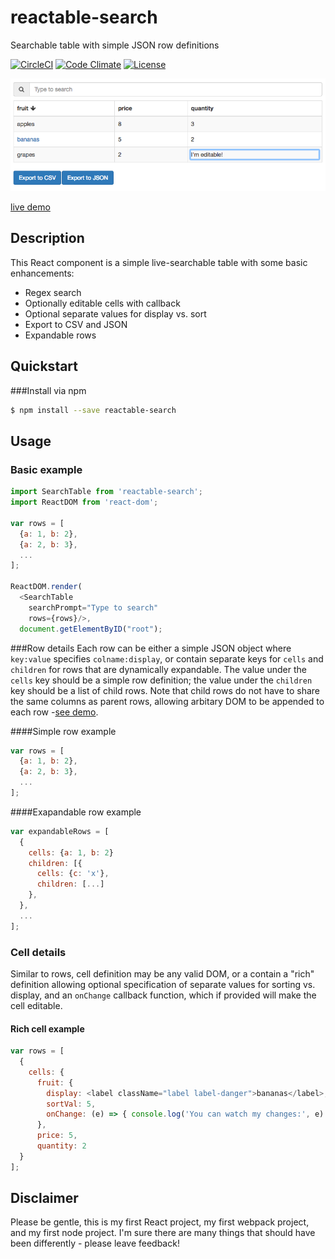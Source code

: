 # reactable-search
Searchable table with simple JSON row definitions

[![CircleCI](https://circleci.com/gh/dbjohnson/reactable-search.svg?style=shield)](https://circleci.com/gh/dbjohnson/reactable-search)
[![Code Climate](https://codeclimate.com/github/dbjohnson/reactable-search/badges/gpa.svg)](https://codeclimate.com/github/dbjohnson/reactable-search)
[![License](https://img.shields.io/github/license/dbjohnson/reactable-search.svg)]()


[![](demo/demo.png)](https://dbjohnson.github.io/reactable-search/demo)

[live demo](https://dbjohnson.github.io/reactable-search/demo)


## Description
This React component is a simple live-searchable table with some basic enhancements:

* Regex search
* Optionally editable cells with callback
* Optional separate values for display vs. sort
* Export to CSV and JSON
* Expandable rows

## Quickstart

###Install via npm
```bash
$ npm install --save reactable-search
```

## Usage

### Basic example

``` js
import SearchTable from 'reactable-search';
import ReactDOM from 'react-dom';

var rows = [
  {a: 1, b: 2},
  {a: 2, b: 3},
  ...
];

ReactDOM.render(
  <SearchTable
    searchPrompt="Type to search"
    rows={rows}/>,
  document.getElementByID("root");
```


###Row details
Each row can be either a simple JSON object where `key:value` specifies `colname:display`, or contain separate keys for `cells` and `children` for rows that are dynamically expandable.  The value under the `cells` key should be a simple row definition; the value under the `children` key should be a list of child rows.  Note that child rows do not have to share the same columns as parent rows, allowing arbitary DOM to be appended to each row -[see demo](https://dbjohnson.github.io/reactable/demo).

####Simple row example

```js
var rows = [
  {a: 1, b: 2},
  {a: 2, b: 3},
  ...
];
```

####Exapandable row example

```js
var expandableRows = [
  {
    cells: {a: 1, b: 2}
    children: [{
      cells: {c: 'x'},
      children: [...]
    }, 
  }, 
  ...
];
```

### Cell details

Similar to rows, cell definition may be any valid DOM, or a contain a "rich" definition allowing optional specification of separate values for sorting vs. display, and an `onChange` callback function, which if provided will make the cell editable.

#### Rich cell example
```js
var rows = [
  {
    cells: {
      fruit: {
        display: <label className="label label-danger">bananas</label>,
        sortVal: 5,
        onChange: (e) => { console.log('You can watch my changes:', e) }
      },
      price: 5, 
      quantity: 2
  }
];
```

## Disclaimer
Please be gentle, this is my first React project, my first webpack project, and my first node project.  I'm sure there are many things that should have been differently - please leave feedback!